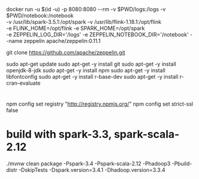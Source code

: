 
docker run -u $(id -u) -p 8080:8080 --rm -v $PWD/logs:/logs -v $PWD/notebook:/notebook \
-v /usr/lib/spark-3.5.1:/opt/spark -v /usr/lib/flink-1.18.1:/opt/flink \
-e FLINK_HOME=/opt/flink -e SPARK_HOME=/opt/spark \
-e ZEPPELIN_LOG_DIR='/logs' -e ZEPPELIN_NOTEBOOK_DIR='/notebook' --name zeppelin apache/zeppelin:0.11.1


git clone https://github.com/apache/zeppelin.git

sudo apt-get update
sudo apt-get -y install git
sudo apt-get -y install openjdk-8-jdk
sudo apt-get -y install npm
sudo apt-get -y install libfontconfig
sudo apt-get -y install r-base-dev
sudo apt-get -y install r-cran-evaluate

#
npm config set registry "http://registry.npmjs.org/"
npm config set strict-ssl false

# build with spark-3.3, spark-scala-2.12
./mvnw clean package -Pspark-3.4 -Pspark-scala-2.12 -Phadoop3 -Pbuild-distr -DskipTests -Dspark.version=3.4.1 -Dhadoop.version=3.3.4